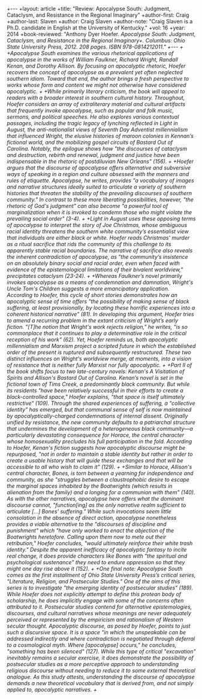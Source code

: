+---
+layout: article
+title: "Review: Apocalypse South: Judgment, Cataclysm, and Resistance in the Regional Imaginary"
+author-first: Craig
+author-last: Slaven
+author: Craig Slaven
+author-note: "Craig Slaven is a Ph.D. candidate in English at the University of Kentucky."
+vol: 16
+year: 2014
+book-reviewed: "Anthony Dyer Hoefer. <em>Apocalypse South: Judgment, Cataclysm, and Resistance in the Regional Imaginary+<em/>. Columbus: Ohio State University Press, 2012. 208 pages. ISBN 978-0814212011."
+---
+
+Apocalypse South examines the various rhetorical applications of apocalypse in the works of William Faulkner, Richard Wright, Randall Kenan, and Dorothy Allison. By focusing on apocalyptic rhetoric, Hoefer recovers the concept of apocalypse as a prevalent yet often neglected southern idiom. Toward that end, the author brings a fresh perspective to works whose form and content we might not otherwise have considered apocalyptic.
+
+While primarily literary criticism, the book will appeal to readers with a broader interest in southern cultural history. Throughout, Hoefer considers an array of extraliterary material and cultural artifacts that frequently invoke apocalypse, such as popular and folk music, sermons, and political speeches. He also explores various contextual passages, including the tragic legacy of lynching reflected in Light in August, the anti-nationalist views of Seventh Day Adventist millennialism that influenced Wright, the elusive histories of maroon colonies in Kennan’s fictional world, and the mobilizing gospel circuits of Bastard Out of Carolina. Notably, the epilogue shows how "the discourses of cataclysm and destruction, rebirth and renewal, judgment and justice have been indispensable in the rhetoric of postdiluvian New Orleans" (156). 
+
+Hoefer argues that the discourse of apocalypse offers alternative and subversive ways of speaking in a region and culture obsessed with the manners and rules of etiquette. Apocalypse, he writes, provides "a vocabulary of images and narrative structures ideally suited to articulate a variety of southern histories that threaten the stability of the prevailing discourses of southern community." In contrast to these more liberating possibilities, however, "the rhetoric of God's judgment" can also become "a powerful tool of marginalization when it is invoked to condemn those who might violate the prevailing social order" (3-4). 
+
+Light in August uses these opposing terms of apocalypse to interpret the story of Joe Christmas, whose ambiguous racial identity threatens the southern white community’s essentialist view that individuals are either black or white. Hoefer reads Christmas' murder as a ritual sacrifice that rids the community of this challenge to its apparently stable racial boundaries. The narrative of sacrifice also reveals the inherent contradiction of apocalypse, as "the community’s insistence on an absolutely binary social and racial order, even when faced with evidence of the epistemological limitations of their bivalent worldview," precipitates cataclysm (23-24). 
+
+Whereas Faulkner’s novel primarily invokes apocalypse as a means of condemnation and damnation, Wright's Uncle Tom's Children suggests a more emancipatory application. According to Hoefer, this cycle of short stories demonstrates how an apocalyptic sense of time offers "the possibility of making sense of black suffering, at least provisionally, by locating these horrific experiences into a coherent historical narrative" (81). In developing this argument, Hoefer tries to amend a recurring problem in the extant criticism of Wright’s early fiction. "[T]he notion that Wright's work rejects religion," he writes, "is so commonplace that it continues to play a determinative role in the critical reception of his work" (62). Yet, Hoefer reminds us, both apocalyptic millennialism and Marxism project a scripted future in which the established order of the present is ruptured and subsequently restructured. These two distinct influences on Wright's worldview merge, at moments, into a vision of resistance that is neither fully Marxist nor fully apocalyptic.
+
+Part II of the book shifts focus to two late-century novels: Kenan's A Visitation of Spirits and Allison's Bastard Out of Carolina. Kenan’s novel is set in the fictional town of Tims Creek, a predominantly black community. But while its residents "have been relatively successful in their efforts to create a black-controlled space," Hoefer explains, 
"that space is itself ultimately restrictive" (109). Through the shared experiences of suffering, a "collective identity" has emerged, but that communal sense of self is now maintained by apocalyptically-charged condemnations of internal dissent. Originally unified by resistance, the new community defaults to a patriarchal structure that undermines the development of a heterogeneous black community—a particularly devastating consequence for Horace, the central character whose homosexuality precludes his full participation in the fold. According to Hoefer, Kenan's fiction suggests how apocalyptic discourse might be repurposed, "not in order to maintain a stable identity but rather in order to create a usable history that will guide these exchanges and that will be accessible to all who wish to claim it" (129).
+
+Similar to Horace, Allison's central character, Bones, is torn between a yearning for independence and community, as she "struggles between a claustrophobic desire to escape the marginal spaces inhabited by the Boatwrights (which results in alienation from the family) and a longing for a communion with them" (140). As with the other narratives, apocalypse here offers what the dominant discourse cannot, "function[ing] as the only narrative realm sufficient to articulate […] Bones' suffering." While such invocations seem little consolation in the absence of direct action, apocalypse nonetheless provides a viable alternative to the "discourses of discipline and punishment" which "have only worked to enact the abjection of the Boatwrights heretofore. Calling upon them now to mete out their retribution," Hoefer concludes, "would ultimately reinforce their white trash identity." Despite the apparent inefficacy of apocalyptic fantasy to incite real change, it does provide characters like Bones with "the spiritual and psychological sustenance" they need to endure oppression so that they might one day rise above it (152). 
+
+One final note: Apocalypse South comes as the first installment of Ohio State University Press’s critical series, "Literature, Religion, and Postsecular Studies." One of the aims of this series is to investigate "the emerging identity of postsecular studies" (189). While Hoefer does not explicitly attempt to define this protean body of scholarship, he does implicitly engage with some of the concerns often attributed to it. Postsecular studies contend for alternative epistemologies, discourses, and cultural narratives whose meanings are never adequately perceived or represented by the empiricism and rationalism of Western secular thought. Apocalyptic discourse, as posed by Hoefer, points to just such a discursive space. It is a space "in which the unspeakable can be addressed indirectly and where contradiction is negotiated through deferral to a cosmological myth. Where [apocalypse] occurs," he concludes, "something has been silenced" (127). While this type of critical "excavation" inevitably remains a secular exercise, it does demonstrate the possibility of postsecular studies as a more perceptive approach to understanding religious discourse without needing to reduce it to some external theoretical analogue. As this study attests, understanding the discourse of apocalypse demands a new theoretical vocabulary that is derived from, and not simply applied to, apocalyptic narratives. 
+
